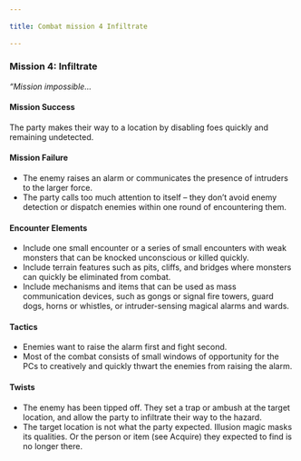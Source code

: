 --- 
title: Combat mission 4 Infiltrate 
---
### Mission 4: Infiltrate

_“Mission impossible…_

#### Mission Success

The party makes their way to a location by disabling foes quickly and remaining undetected.

#### Mission Failure

-   The enemy raises an alarm or communicates the presence of intruders to the larger force.
-   The party calls too much attention to itself – they don’t avoid enemy detection or dispatch enemies within one round of encountering them.

#### Encounter Elements

-   Include one small encounter or a series of small encounters with weak monsters that can be knocked unconscious or killed quickly.
-   Include terrain features such as pits, cliffs, and bridges where monsters can quickly be eliminated from combat.
-   Include mechanisms and items that can be used as mass communication devices, such as gongs or signal fire towers, guard dogs, horns or whistles, or intruder-sensing magical alarms and wards.

#### Tactics

-   Enemies want to raise the alarm first and fight second.
-   Most of the combat consists of small windows of opportunity for the PCs to creatively and quickly thwart the enemies from raising the alarm.

#### Twists

-   The enemy has been tipped off. They set a trap or ambush at the target location, and allow the party to infiltrate their way to the hazard.
-   The target location is not what the party expected. Illusion magic masks its qualities. Or the person or item (see Acquire) they expected to find is no longer there.
